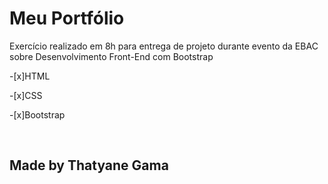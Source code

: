 
<h1>Meu Portfólio</h1>

<p>Exercício realizado em 8h para entrega de projeto durante evento da EBAC sobre Desenvolvimento Front-End com Bootstrap</p>




<p>-[x]HTML</p>
<p>-[x]CSS</p>
<p>-[x]Bootstrap</p>

<br>
<h2>Made by Thatyane Gama</h2>